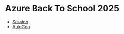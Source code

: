# Azure Back To School 2025

- [Session](https://azurebacktoschool.com/2025-sessions)
- [AutoGen](https://microsoft.github.io/autogen/stable/)